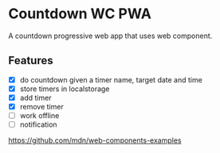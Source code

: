# Countdown WC PWA

A countdown progressive web app that uses web component.

## Features

- [x] do countdown given a timer name, target date and time
- [x] store timers in localstorage
- [x] add timer
- [x] remove timer
- [ ] work offline
- [ ] notification

https://github.com/mdn/web-components-examples
